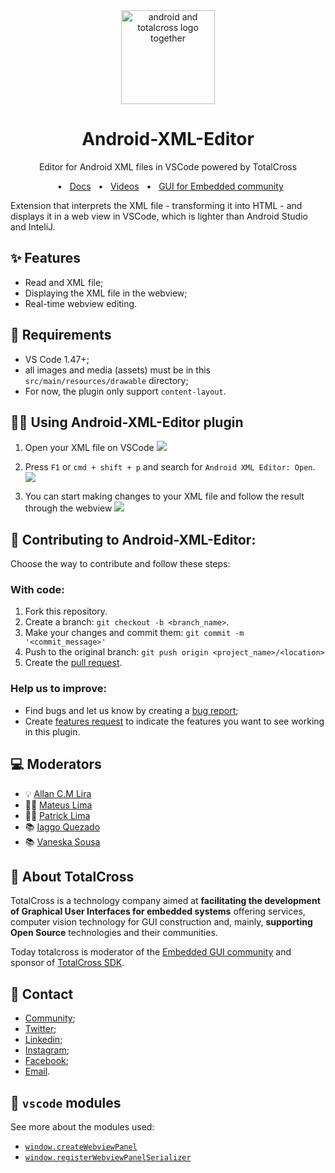 
<div align="center"> <img src="https://i.imgur.com/zcQ1Z6r.png" alt="android and totalcross logo together" width="150" height="150"/> </div>

<div align="center"> 
<h1> Android-XML-Editor </h1> </div>
<p align="center"> Editor for Android XML files in VSCode powered by TotalCross </strong></em></p>

<div align="center">
  <span>&nbsp;&nbsp;•&nbsp;&nbsp;</span>
  <a href="https://developer.android.com/guide/topics/ui" target="_blank">Docs</a>
  <span>&nbsp;&nbsp;•&nbsp;&nbsp;</span>
  <a href="https://www.youtube.com/c/totalcross" target="_blank">Videos</a>
  <span>&nbsp;&nbsp;•&nbsp;&nbsp;</span>
  <a href="https://t.me/guiembedded" target="_blank">GUI for Embedded community</a>
</div>


Extension that interprets the XML file - transforming it into HTML - and displays it in a web view in VSCode, which is lighter than Android Studio and InteliJ.


## :sparkles: Features
* Read and XML file;
* Displaying the XML file in the webview;
* Real-time webview editing.

## :rotating_light: Requirements
* VS Code 1.47+;
* all images and media (assets) must be in this `src/main/resources/drawable` directory;
* For now, the plugin only support `content-layout`.

## :woman_technologist: Using Android-XML-Editor plugin

1. Open your XML file on VSCode
![](https://i.imgur.com/i7wzQFI.jpg)

1. Press `F1` or `cmd + shift + p` and search for `Android XML Editor: Open`.
![](https://i.imgur.com/hrdNrwB.jpg)

1. You can start making changes to your XML file and follow the result through the webview
![](https://i.imgur.com/6dcCXu2.jpeg)

## :construction: Contributing to Android-XML-Editor:
Choose the way to contribute and follow these steps:

### With code:
1. Fork this repository.
2. Create a branch: `git checkout -b <branch_name>`.
3. Make your changes and commit them: `git commit -m '<commit_message>'`
4. Push to the original branch: `git push origin <project_name>/<location>`
5. Create the [pull request](https://help.github.com/en/github/collaborating-with-issues-and-pull-requests/creating-a-pull-request).

### Help us to improve:
* Find bugs and let us know by creating a [bug report](https://github.com/TotalCross/android-xml-editor/issues);
* Create [features request](https://github.com/TotalCross/android-xml-editor/issues) to indicate the features you want to see working in this plugin.

## :computer: Moderators
* :bulb: [Allan C.M Lira](https://github.com/acmlira)
* :man_technologist: [Mateus Lima](https://github.com/mateuslimax22)
* :man_technologist: [Patrick Lima](https://github.com/pattrickx)
* :books: [Iaggo Quezado](https://github.com/Iaggoq)
* :books: [Vaneska Sousa](https://github.com/VaneskaSousa)

## 🤔 About TotalCross

TotalCross is a technology company aimed at **facilitating the development of Graphical User Interfaces for embedded systems** offering services, computer vision technology for GUI construction and, mainly, **supporting Open Source** technologies and their communities.

Today totalcross is moderator of the [Embedded GUI community](https://t.me/guiembedded) and sponsor of [TotalCross SDK](totalcross.com).


## :loudspeaker: Contact
* [Community](https://t.me/totalcrosscommunity);
* [Twitter](https://twitter.com/totalcross);
* [Linkedin](https://linkedin.com/company/totalcross);
* [Instagram](https://www.instagram.com/totalcross/);
* [Facebook](www.facebook.com/TotalCross/);
* [Email](mailto:vaneska.sousa@totalcross.com).

## :memo: `vscode` modules

See more about the modules used:
- [`window.createWebviewPanel`](https://code.visualstudio.com/api/references/vscode-api#window.createWebviewPanel)
- [`window.registerWebviewPanelSerializer`](https://code.visualstudio.com/api/references/vscode-api#window.registerWebviewPanelSerializer)
